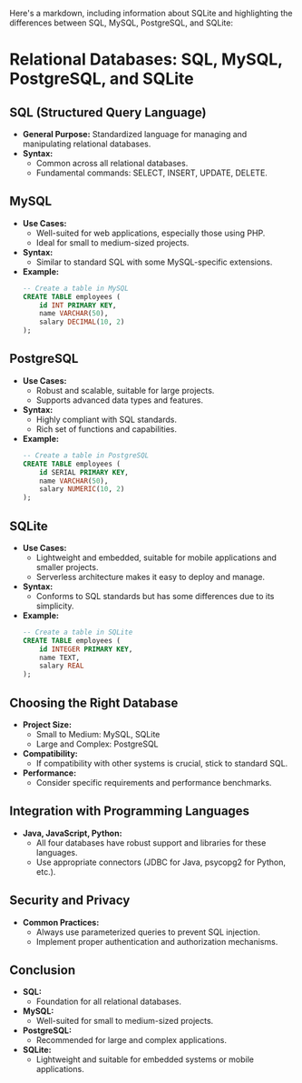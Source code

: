   Here's a markdown, including information about SQLite and highlighting the differences between SQL, MySQL, PostgreSQL, and SQLite:

 # Relational Databases: SQL, MySQL, PostgreSQL, and SQLite

## SQL (Structured Query Language)
- **General Purpose:** Standardized language for managing and manipulating relational databases.
- **Syntax:**
  - Common across all relational databases.
  - Fundamental commands: SELECT, INSERT, UPDATE, DELETE.

## MySQL
- **Use Cases:**
  - Well-suited for web applications, especially those using PHP.
  - Ideal for small to medium-sized projects.
- **Syntax:**
  - Similar to standard SQL with some MySQL-specific extensions.
- **Example:**
  ```sql
  -- Create a table in MySQL
  CREATE TABLE employees (
      id INT PRIMARY KEY,
      name VARCHAR(50),
      salary DECIMAL(10, 2)
  );
  ```

## PostgreSQL
- **Use Cases:**
    - Robust and scalable, suitable for large projects.
    - Supports advanced data types and features.
- **Syntax:**
    - Highly compliant with SQL standards.
    - Rich set of functions and capabilities.
- **Example:**
  ```sql
  -- Create a table in PostgreSQL
  CREATE TABLE employees (
      id SERIAL PRIMARY KEY,
      name VARCHAR(50),
      salary NUMERIC(10, 2)
  );
  ```

## SQLite
- **Use Cases:**
    - Lightweight and embedded, suitable for mobile applications and smaller projects.
    - Serverless architecture makes it easy to deploy and manage.
- **Syntax:**
    - Conforms to SQL standards but has some differences due to its simplicity.
- **Example:**
  ```sql
  -- Create a table in SQLite
  CREATE TABLE employees (
      id INTEGER PRIMARY KEY,
      name TEXT,
      salary REAL
  );
  ```

## Choosing the Right Database
- **Project Size:**
    - Small to Medium: MySQL, SQLite
    - Large and Complex: PostgreSQL
- **Compatibility:**
    - If compatibility with other systems is crucial, stick to standard SQL.
- **Performance:**
    - Consider specific requirements and performance benchmarks.

## Integration with Programming Languages
- **Java, JavaScript, Python:**
    - All four databases have robust support and libraries for these languages.
    - Use appropriate connectors (JDBC for Java, psycopg2 for Python, etc.).

## Security and Privacy
- **Common Practices:**
    - Always use parameterized queries to prevent SQL injection.
    - Implement proper authentication and authorization mechanisms.

## Conclusion
- **SQL:**
    - Foundation for all relational databases.
- **MySQL:**
    - Well-suited for small to medium-sized projects.
- **PostgreSQL:**
    - Recommended for large and complex applications.
- **SQLite:**
    - Lightweight and suitable for embedded systems or mobile applications.
 